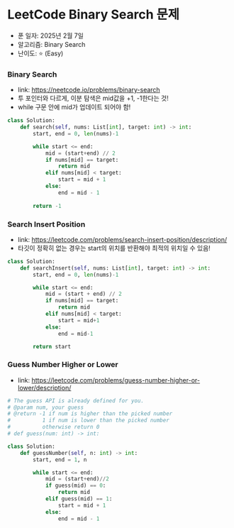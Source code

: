 # LeetCode Binary Search 문제

- 푼 일자: 2025년 2월 7일
- 알고리즘: Binary Search
- 난이도: ⭐️ (Easy)

### Binary Search

- link: https://neetcode.io/problems/binary-search
- 투 포인터와 다르게, 이분 탐색은 mid값을 +1, -1한다는 것! 
- while 구문 안에 mid가 업데이트 되어야 함! 

```py
class Solution:
    def search(self, nums: List[int], target: int) -> int:
        start, end = 0, len(nums)-1

        while start <= end:
            mid = (start+end) // 2
            if nums[mid] == target:
                return mid
            elif nums[mid] < target:
                start = mid + 1
            else:
                end = mid - 1
        
        return -1
```

### Search Insert Position

- link: https://leetcode.com/problems/search-insert-position/description/
- 타깃이 정확히 없는 경우는 start의 위치를 반환해야 최적의 위치일 수 있음! 


```py
class Solution:
    def searchInsert(self, nums: List[int], target: int) -> int:
        start, end = 0, len(nums)-1

        while start <= end:
            mid = (start + end) // 2
            if nums[mid] == target:
                return mid
            elif nums[mid] < target:
                start = mid+1 
            else:
                end = mid-1

        return start
```

### Guess Number Higher or Lower

- link: https://leetcode.com/problems/guess-number-higher-or-lower/description/

```py
# The guess API is already defined for you.
# @param num, your guess
# @return -1 if num is higher than the picked number
#          1 if num is lower than the picked number
#          otherwise return 0
# def guess(num: int) -> int:

class Solution:
    def guessNumber(self, n: int) -> int:
        start, end = 1, n

        while start <= end:
            mid = (start+end)//2
            if guess(mid) == 0:
                return mid
            elif guess(mid) == 1:
                start = mid + 1
            else:
                end = mid - 1
```

